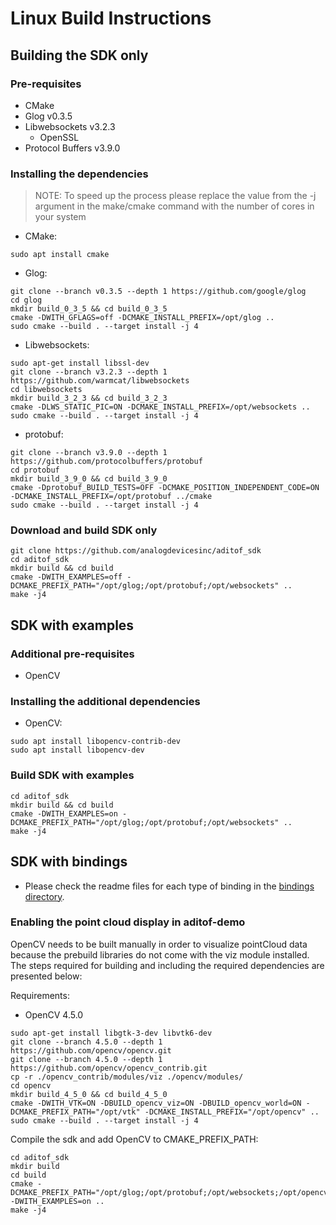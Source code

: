 # Linux Build Instructions


## Building the SDK only

### Pre-requisites
* CMake
* Glog v0.3.5
* Libwebsockets v3.2.3
  * OpenSSL
* Protocol Buffers v3.9.0

### Installing the dependencies
> NOTE: To speed up the process please replace the value from the -j argument in the make/cmake command
> with the number of cores in your system

* CMake:
```console
sudo apt install cmake
```

* Glog:
```console
git clone --branch v0.3.5 --depth 1 https://github.com/google/glog
cd glog
mkdir build_0_3_5 && cd build_0_3_5
cmake -DWITH_GFLAGS=off -DCMAKE_INSTALL_PREFIX=/opt/glog ..
sudo cmake --build . --target install -j 4
```

* Libwebsockets:
```console
sudo apt-get install libssl-dev
git clone --branch v3.2.3 --depth 1 https://github.com/warmcat/libwebsockets
cd libwebsockets
mkdir build_3_2_3 && cd build_3_2_3
cmake -DLWS_STATIC_PIC=ON -DCMAKE_INSTALL_PREFIX=/opt/websockets ..
sudo cmake --build . --target install -j 4
```

* protobuf:
```console
git clone --branch v3.9.0 --depth 1 https://github.com/protocolbuffers/protobuf
cd protobuf
mkdir build_3_9_0 && cd build_3_9_0
cmake -Dprotobuf_BUILD_TESTS=OFF -DCMAKE_POSITION_INDEPENDENT_CODE=ON -DCMAKE_INSTALL_PREFIX=/opt/protobuf ../cmake
sudo cmake --build . --target install -j 4
```


### Download and build SDK only
```console
git clone https://github.com/analogdevicesinc/aditof_sdk
cd aditof_sdk
mkdir build && cd build
cmake -DWITH_EXAMPLES=off -DCMAKE_PREFIX_PATH="/opt/glog;/opt/protobuf;/opt/websockets" ..
make -j4
```

## SDK with examples

### Additional pre-requisites
* OpenCV

### Installing the additional dependencies
* OpenCV:
```console
sudo apt install libopencv-contrib-dev
sudo apt install libopencv-dev
```

### Build SDK with examples
```console
cd aditof_sdk
mkdir build && cd build
cmake -DWITH_EXAMPLES=on -DCMAKE_PREFIX_PATH="/opt/glog;/opt/protobuf;/opt/websockets" ..
make -j4
```

## SDK with bindings

- Please check the readme files for each type of binding in the [bindings directory](../../bindings).

### Enabling the point cloud display in aditof-demo

 OpenCV needs to be built manually in order to visualize pointCloud data because the prebuild libraries do not come with the viz module installed.
 The steps required for building and including the required dependencies are presented below:
 
 Requirements:
 * OpenCV 4.5.0

```console
sudo apt-get install libgtk-3-dev libvtk6-dev
git clone --branch 4.5.0 --depth 1 https://github.com/opencv/opencv.git
git clone --branch 4.5.0 --depth 1 https://github.com/opencv/opencv_contrib.git
cp -r ./opencv_contrib/modules/viz ./opencv/modules/
cd opencv
mkdir build_4_5_0 && cd build_4_5_0
cmake -DWITH_VTK=ON -DBUILD_opencv_viz=ON -DBUILD_opencv_world=ON -DCMAKE_PREFIX_PATH="/opt/vtk" -DCMAKE_INSTALL_PREFIX="/opt/opencv" ..
sudo cmake --build . --target install -j 4
```

Compile the sdk and add OpenCV to CMAKE_PREFIX_PATH:

```console
cd aditof_sdk
mkdir build
cd build
cmake -DCMAKE_PREFIX_PATH="/opt/glog;/opt/protobuf;/opt/websockets;/opt/opencv" -DWITH_EXAMPLES=on ..
make -j4
```
